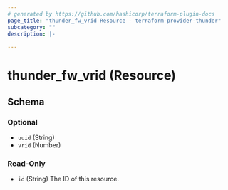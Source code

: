 ```yaml
---
# generated by https://github.com/hashicorp/terraform-plugin-docs
page_title: "thunder_fw_vrid Resource - terraform-provider-thunder"
subcategory: ""
description: |-
  
---
```


# thunder_fw_vrid (Resource)





<!-- schema generated by tfplugindocs -->
## Schema

### Optional

- `uuid` (String)
- `vrid` (Number)

### Read-Only

- `id` (String) The ID of this resource.


